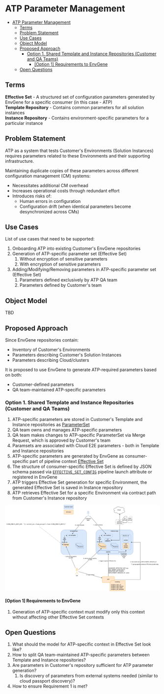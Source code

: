 # ATP Parameter Management

- [ATP Parameter Management](#atp-parameter-management)
  - [Terms](#terms)
  - [Problem Statement](#problem-statement)
  - [Use Cases](#use-cases)
  - [Object Model](#object-model)
  - [Proposed Approach](#proposed-approach)
    - [Option 1. Shared Template and Instance Repositories (Customer and QA Teams)](#option-1-shared-template-and-instance-repositories-customer-and-qa-teams)
      - [\[Option 1\] Requirements to EnvGene](#option-1-requirements-to-envgene)
  - [Open Questions](#open-questions)

## Terms

**Effective Set** - A structured set of configuration parameters generated by EnvGene for a specific consumer (in this case - ATP)  
**Template Repository** - Contains common parameters for all solution instances  
**Instance Repository** - Contains environment-specific parameters for a particular instance  

## Problem Statement

ATP as a system that tests Customer's Environments (Solution Instances) requires parameters related to these Environments and their supporting infrastructure.

Maintaining duplicate copies of these parameters across different configuration management (CM) systems:

- Necessitates additional CM overhead
- Increases operational costs through redundant effort
- Introduces risks of:
  - Human errors in configuration
  - Configuration drift (when identical parameters become desynchronized across CMs)

## Use Cases

List of use cases that need to be supported:

1. Onboarding ATP into existing Customer's EnvGene repositories
2. Generation of ATP-specific parameter set (Effective Set)
   1. Without encryption of sensitive parameters
   2. With encryption of sensitive parameters
3. Adding/Modifying/Removing parameters in ATP-specific parameter set (Effective Set)
   1. Parameters defined exclusively by ATP QA team
   2. Parameters defined by Customer's team

## Object Model

TBD

## Proposed Approach

Since EnvGene repositories contain:

- Inventory of Customer's Environments
- Parameters describing Customer's Solution Instances
- Parameters describing Cloud/clusters

It is proposed to use EnvGene to generate ATP-required parameters based on both:

- Customer-defined parameters
- QA team-maintained ATP-specific parameters

### Option 1. Shared Template and Instance Repositories (Customer and QA Teams)

1. ATP-specific parameters are stored in Customer's Template and Instance repositories as [ParameterSet](https://github.com/Netcracker/qubership-envgene/blob/feature/es_impovement_step_2/docs/envgene-objects.md#parameterset)
2. QA team owns and manages ATP-specific parameters
3. QA team makes changes to ATP-specific ParameterSet via Merge Request, which is approved by Customer's team
4. Paramsets are associated with Cloud E2E parameters - both in Template and Instance repositories
5. ATP-specific parameters are generated by EnvGene as consumer-specific part of pipeline context [Effective Set](https://github.com/Netcracker/qubership-envgene/blob/feature/es_impovement_step_2/docs/calculator-cli.md#version-20-effective-set-structure)
6. The structure of consumer-specific Effective Set is defined by JSON schema passed via [`EFFECTIVE_SET_CONFIG`](https://github.com/Netcracker/qubership-envgene/blob/feature/es_impovement_step_2/docs/instance-pipeline-parameters.md#effective_set_config) pipeline launch attribute or registered in EnvGene
7. ATP triggers Effective Set generation for specific Environment, the generated Effective Set is saved in Instance repository
8. ATP retrieves Effective Set for a specific Environment via contract path from Customer's Instance repository

![Option 1. Shared Template and Instance repositories](/docs/images/atp-option-1.drawio.png)

#### [Option 1] Requirements to EnvGene

1. Generation of ATP-specific context must modify only this context without affecting other Effective Set contexts

## Open Questions

1. What should the model for ATP-specific context in Effective Set look like?
2. How to split QA team-maintained ATP-specific parameters between Template and Instance repositories?
3. Are parameters in Customer's repository sufficient for ATP parameter generation?
   1. Is discovery of parameters from external systems needed (similar to cloud passport discovery)?
4. How to ensure Requirement 1 is met?
